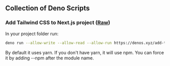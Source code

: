 ## Collection of Deno Scripts

### Add Tailwind CSS to Next.js project ([Raw](https://denos.xyz/raw/add-tailwind-to-next.ts))

In your project folder run:

```bash
deno run --allow-write --allow-read --allow-run https://denos.xyz/add-tailwind-to-next.ts
```
By default it uses yarn. If you don't have yarn, it will use npm. You can force it by adding --npm after the module name.
